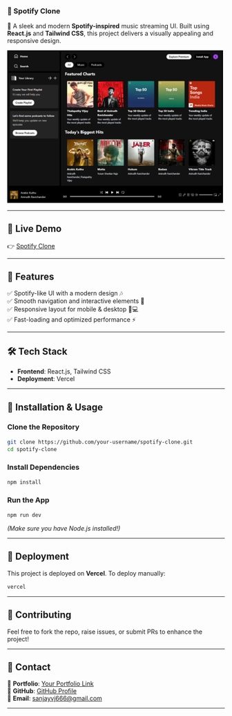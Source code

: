 ### **🎵 Spotify Clone**  

🚀 A sleek and modern **Spotify-inspired** music streaming UI. Built using **React.js** and **Tailwind CSS**, this project delivers a visually appealing and responsive design. 

<img src="https://github.com/sanjayh06/spotify-clone/blob/main/src/assets/project2.png" width="500">

---  

## **🔗 Live Demo**  
👉 [Spotify Clone](https://spotify-clone-sanjayh.vercel.app/)  

---

## **📌 Features**  
✅ Spotify-like UI with a modern design 🎶  
✅ Smooth navigation and interactive elements 🔄  
✅ Responsive layout for mobile & desktop 📱💻  
✅ Fast-loading and optimized performance ⚡    

---

## **🛠️ Tech Stack**  
- **Frontend**: React.js, Tailwind CSS  
- **Deployment**: Vercel  

---

## **💾 Installation & Usage**  
### **Clone the Repository**  
```bash
git clone https://github.com/your-username/spotify-clone.git
cd spotify-clone
```
### **Install Dependencies**  
```bash
npm install
```
### **Run the App**  
```bash
npm run dev
```
*(Make sure you have Node.js installed!)*  

---

## **🚀 Deployment**  
This project is deployed on **Vercel**. To deploy manually:  
```bash
vercel
```

---

## **🤝 Contributing**  
Feel free to fork the repo, raise issues, or submit PRs to enhance the project!  

---

## **📩 Contact**  
💼 **Portfolio**: [Your Portfolio Link](https://sanjay6911.github.io/portfolio/#)  
🔦 **GitHub**: [GitHub Profile](https://github.com/sanjayh06)  
📧 **Email**: sanjayvj666@gmail.com  

---
